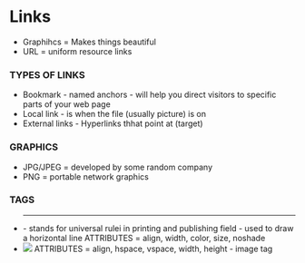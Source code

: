 # Links 
* Graphihcs = Makes things beautiful
* URL = uniform resource links

### TYPES OF LINKS
* Bookmark
      - named anchors
      - will help you direct visitors to specific parts of your web page
* Local link
      - is when the file (usually picture) is on
* External links 
      - Hyperlinks thhat point at (target)

### GRAPHICS
* JPG/JPEG = developed by some random company
* PNG = portable network graphics

### TAGS
* <hr>
      - stands for universal rulei in printing and publishing field
      - used to draw a horizontal line
      ATTRIBUTES = align, width, color, size, noshade
* <img src="URL">
      ATTRIBUTES = align, hspace, vspace, width, height
      - image tag


